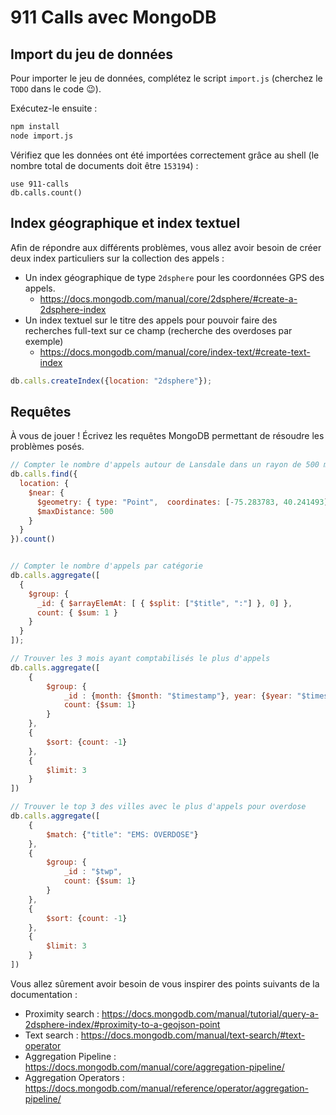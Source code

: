 # 911 Calls avec MongoDB

## Import du jeu de données

Pour importer le jeu de données, complétez le script `import.js` (cherchez le `TODO` dans le code :wink:).

Exécutez-le ensuite :

```bash
npm install
node import.js
```

Vérifiez que les données ont été importées correctement grâce au shell (le nombre total de documents doit être `153194`) :

```
use 911-calls
db.calls.count()
```

## Index géographique et index textuel

Afin de répondre aux différents problèmes, vous allez avoir besoin de créer deux index particuliers sur la collection des appels :

* Un index géographique de type `2dsphere` pour les coordonnées GPS des appels.
  * https://docs.mongodb.com/manual/core/2dsphere/#create-a-2dsphere-index
* Un index textuel sur le titre des appels pour pouvoir faire des recherches full-text sur ce champ (recherche des overdoses par exemple)
  * https://docs.mongodb.com/manual/core/index-text/#create-text-index

```js
db.calls.createIndex({location: "2dsphere"});
```

## Requêtes

À vous de jouer ! Écrivez les requêtes MongoDB permettant de résoudre les problèmes posés.

```js
// Compter le nombre d'appels autour de Lansdale dans un rayon de 500 mètres
db.calls.find({ 
  location: { 
    $near: { 
      $geometry: { type: "Point",  coordinates: [-75.283783, 40.241493]}, 
      $maxDistance: 500 
    } 
  } 
}).count()


// Compter le nombre d'appels par catégorie
db.calls.aggregate([
  { 
    $group: { 
      _id: { $arrayElemAt: [ { $split: ["$title", ":"] }, 0] }, 
      count: { $sum: 1 } 
    } 
  } 
]);

// Trouver les 3 mois ayant comptabilisés le plus d'appels
db.calls.aggregate([
	{ 
		$group: {
			_id : {month: {$month: "$timestamp"}, year: {$year: "$timestamp"}},
			count: {$sum: 1}
		}
	},
	{
		$sort: {count: -1}
	},
	{
		$limit: 3
	}
])

// Trouver le top 3 des villes avec le plus d'appels pour overdose
db.calls.aggregate([
	{
		$match: {"title": "EMS: OVERDOSE"}
	},
	{ 
		$group: {
			_id : "$twp",
			count: {$sum: 1}
		}
	},
	{
		$sort: {count: -1}
	},
	{
		$limit: 3
	}
])
```

Vous allez sûrement avoir besoin de vous inspirer des points suivants de la documentation :

* Proximity search : https://docs.mongodb.com/manual/tutorial/query-a-2dsphere-index/#proximity-to-a-geojson-point
* Text search : https://docs.mongodb.com/manual/text-search/#text-operator
* Aggregation Pipeline : https://docs.mongodb.com/manual/core/aggregation-pipeline/
* Aggregation Operators : https://docs.mongodb.com/manual/reference/operator/aggregation-pipeline/
